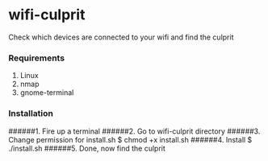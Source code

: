 # wifi-culprit
Check which devices are connected to your wifi and find the culprit
### Requirements
1. Linux
2. nmap
3. gnome-terminal
### Installation
######1. Fire up a terminal
######2. Go to wifi-culprit directory
######3. Change permission for install.sh
	$ chmod +x install.sh
######4. Install
	$ ./install.sh
######5. Done, now find the culprit
